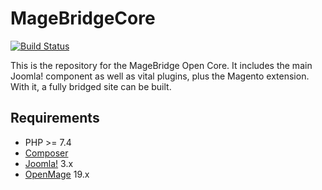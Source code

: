 # MageBridgeCore

[![Build Status][ci-badge]][ci]

[ci]: https://github.com/akunzai/MageBridgeCore/actions?query=workflow%3ACI
[ci-badge]: https://github.com/akunzai/MageBridgeCore/workflows/CI/badge.svg

This is the repository for the MageBridge Open Core. It includes the main Joomla! component as well as vital plugins, plus the Magento extension. With it, a fully bridged site can be built.

## Requirements

- PHP >= 7.4
- [Composer](https://getcomposer.org/)
- [Joomla!](https://www.joomla.org/) 3.x
- [OpenMage](https://github.com/OpenMage/magento-lts) 19.x
